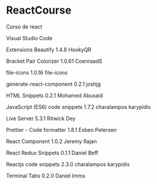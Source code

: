 # ReactCourse
Curso de react

Visual Studio Code

Extensions
Beautify  1.4.8
  HookyQR
  
Bracket Pair Colorizer  1.0.61
  CoenraadS
  
file-icons  1.0.16
  file-icons
  
generate-react-component  0.2.1
  joshjg
  
HTML Snippets 0.2.1
  Mohamed Abusaid
  
JavaScript (ES6) code snippets  1.7.2
  charalampos karypidis

Live Server 5.3.1
  Ritwick Dey

Prettier - Code formatter 1.8.1
  Esben Petersen
  
React Component 1.0.2
  Jeremy Rajan
  
React Redux Snippets  0.1.1
  Daniel Beff
  
Reactjs code snippets 2.3.0
  charalampos karypidis
  
Terminal Tabs 0.2.0
  Daniel Imms
